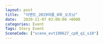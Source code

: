 ```yaml
---
layout: post
title:  "이벤트_2019여름_0화_오프닝"
date:   2020-11-07 03:00:00 +0000
categories: Event
Tags: Story Event
SceneCode: ["scene_evt190627_cp0_q1_s10"]
---
```

